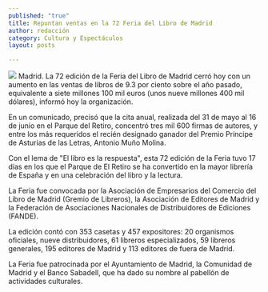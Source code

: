 ```yaml
---
published: "true"
title: Repuntan ventas en la 72 Feria del Libro de Madrid
author: redacción
category: Cultura y Espectáculos
layout: posts

---
```


![](http://i.imgur.com/WMXnnGRm.jpg)
Madrid. La 72 edición de la Feria del Libro de Madrid cerró hoy con un aumento en las ventas de libros de 9.3 por ciento sobre el año pasado, equivalente a siete millones 100 mil euros (unos nueve millones 400 mil dólares), informó hoy la organización.

En un comunicado, precisó que la cita anual, realizada del 31 de mayo al 16 de junio en el Parque del Retiro, concentró tres mil 600 firmas de autores, y entre los más requeridos el recién designado ganador del Premio Príncipe de Asturias de las Letras, Antonio Muño Molina.

Con el lema de "El libro es la respuesta", esta 72 edición de la Feria tuvo 17 días en los que el Parque de El Retiro se ha convertido en la mayor librería de España y en una celebración del libro y la lectura.

La Feria fue convocada por la Asociación de Empresarios del Comercio del Libro de Madrid (Gremio de Libreros), la Asociación de Editores de Madrid y la Federación de Asociaciones Nacionales de Distribuidores de Ediciones (FANDE).

La edición contó con 353 casetas y 457 expositores: 20 organismos oficiales, nueve distribuidores, 61 libreros especializados, 59 libreros generales, 195 editores de Madrid y 113 editores de fuera de Madrid.

La Feria fue patrocinada por el Ayuntamiento de Madrid, la Comunidad de Madrid y el Banco Sabadell, que ha dado su nombre al pabellón de actividades culturales.
